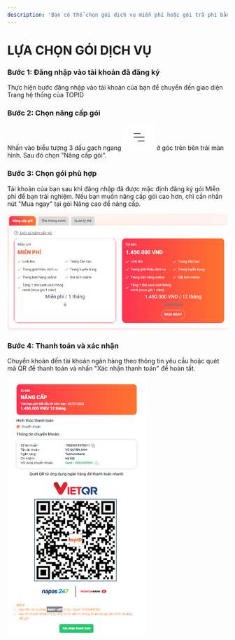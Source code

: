 ```yaml
---
description: 'Bạn có thể chọn gói dịch vụ miễn phí hoặc gói trả phí bằng các cách sau:'
---
```


# LỰA CHỌN GÓI DỊCH VỤ



### Bước 1: Đăng nhập vào tài khoản đã đăng ký

Thực hiện bước đăng nhập vào tài khoản của bạn để chuyển đến giao diện Trang hệ thống của TOPID

### Bước 2: Chọn nâng cấp gói

Nhấn vào biểu tượng 3 dấu gạch ngang <img src=".gitbook/assets/image (18) (1).png" alt="" data-size="line"> ở góc trên bên trái màn hình. Sau đó chọn "Nâng cấp gói".

### Bước 3: Chọn gói phù hợp

Tài khoản của bạn sau khi đăng nhập đã được mặc định đăng ký gói Miễn phí để bạn trải nghiệm. Nếu bạn muốn nâng cấp gói cao hơn, chỉ cần nhấn nút "Mua ngay" tại gói Nâng cao để nâng cấp.

![](<.gitbook/assets/image (13) (1).png>)

### Bước 4: Thanh toán và xác nhận

Chuyển khoản đến tài khoản ngân hàng theo thông tin yêu cầu hoặc quét mã QR để thanh toán và nhấn "Xác nhận thanh toán" để hoàn tất.

![](<.gitbook/assets/image (17) (1).png>)
